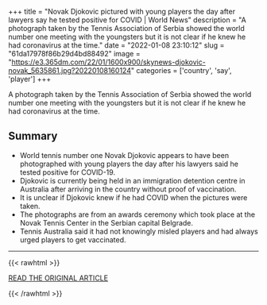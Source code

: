+++
title = "Novak Djokovic pictured with young players the day after lawyers say he tested positive for COVID | World News"
description = "A photograph taken by the Tennis Association of Serbia showed the world number one meeting with the youngsters but it is not clear if he knew he had coronavirus at the time."
date = "2022-01-08 23:10:12"
slug = "61da17978f86b29d4bd88492"
image = "https://e3.365dm.com/22/01/1600x900/skynews-djokovic-novak_5635861.jpg?20220108160124"
categories = ['country', 'say', 'player']
+++

A photograph taken by the Tennis Association of Serbia showed the world number one meeting with the youngsters but it is not clear if he knew he had coronavirus at the time.

## Summary

- World tennis number one Novak Djokovic appears to have been photographed with young players the day after his lawyers said he tested positive for COVID-19.
- Djokovic is currently being held in an immigration detention centre in Australia after arriving in the country without proof of vaccination.
- It is unclear if Djokovic knew if he had COVID when the pictures were taken.
- The photographs are from an awards ceremony which took place at the Novak Tennis Center in the Serbian capital Belgrade.
- Tennis Australia said it had not knowingly misled players and had always urged players to get vaccinated.

---

{{< rawhtml >}}
  <p class="article-category">
    <a target="_blank" href="https://news.sky.com/story/novak-djokovic-pictured-with-young-players-the-day-after-lawyers-say-he-tested-positive-for-covid-12511669">READ THE ORIGINAL ARTICLE</a>
  </p>
{{< /rawhtml >}}
